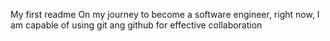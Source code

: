My first readme
On my journey to become a software engineer, right now, I am capable of using git ang github for effective collaboration
